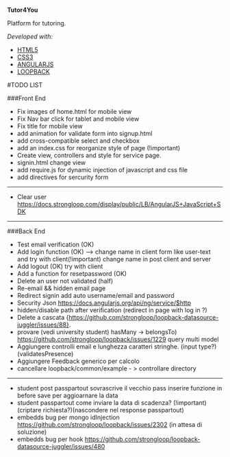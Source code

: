 **Tutor4You**

Platform for tutoring.

*Developed with:*

* [HTML5](https://it.wikipedia.org/wiki/HTML5)
* [CSS3](https://it.wikipedia.org/wiki/CSS)
* [ANGULARJS](https://it.wikipedia.org/wiki/AngularJS)
* [LOOPBACK](https://strongloop.com/node-js/loopback-framework/)

#TODO LIST

###Front End
* Fix images of home.html for mobile view
* Fix Nav bar click for tablet and mobile view
* Fix title for mobile view
* add animation for validate form into signup.html
* add cross-compatible select and checkbox
* add an index.css for reorganize style of page (!important)
* Create view, controllers and style for service page.
* signin.html change view
* add require.js for dynamic injection of javascript and css file
* add directives for sercurity form

---------------------------
* Clear user https://docs.strongloop.com/display/public/LB/AngularJS+JavaScript+SDK
--------------------------

###Back End
* Test email verification   (OK)
* Add login function (OK) --> change name in client form like user-text  and try with client(!important) change name in post client and server
* Add logout    (OK) try with client
* Add a function for  resetpassword (OK)
* Delete an user not validated (half)
*  Re-email && hidden email page
* Redirect signin add auto username/email and password
*  Security Json https://docs.angularjs.org/api/ng/service/$http
* hidden/disable path after verification (redirect in page with log in ?)
* Delete a cascata {https://github.com/strongloop/loopback-datasource-juggler/issues/88}.
* provare (vedi university student) hasMany  -> belongsTo) https://github.com/strongloop/loopback/issues/1229 query multi model
* Aggiungere controlli email e lunghezza caratteri stringhe. (input type?)(validatesPresence)
* Aggiungere Feedback generico per calcolo
* cancellare loopback/common/example - > controllare directory
____________________________________________________________________________________________________________
* student post passpartout sovrascrive il vecchio pass inserire funzione in before save per aggioarnare la data
* student passpartout come inviare la data di scadenza? (!important) (criptare richiesta?)(nascondere nel response passpartout)
* embedds bug per mongo idInjection https://github.com/strongloop/loopback/issues/2302 (in attesa di soluzione)
* embedds bug per hook https://github.com/strongloop/loopback-datasource-juggler/issues/480
